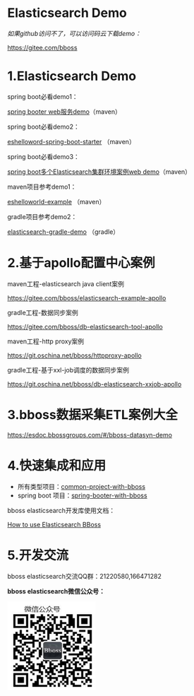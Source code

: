 # Elasticsearch Demo
_如果github访问不了，可以访问码云下载demo：_

https://gitee.com/bboss
# 1.Elasticsearch Demo

spring boot必看demo1：

[spring booter web服务demo](https://gitee.com/bboss/springboot-elasticsearch)（maven）

spring boot必看demo2：

[eshelloword-spring-boot-starter](https://gitee.com/bboss/eshelloword-spring-boot-starter) （maven）

spring boot必看demo3：

[spring boot多个Elasticsearch集群环境案例web demo](https://gitee.com/bboss/springboot-elasticsearch/tree/multiesdatasource)（maven）

maven项目参考demo1：

[eshelloworld-example](https://git.oschina.net/bboss/eshelloword-booter) （maven）

gradle项目参考demo2：

[elasticsearch-gradle-demo](https://git.oschina.net/bboss/elasticsearchdemo)  （gradle）

# 2.基于apollo配置中心案例

maven工程-elasticsearch java client案例

https://gitee.com/bboss/elasticsearch-example-apollo

gradle工程-数据同步案例

https://gitee.com/bboss/db-elasticsearch-tool-apollo

maven工程-http proxy案例

https://git.oschina.net/bboss/httpproxy-apollo

gradle工程-基于xxl-job调度的数据同步案例

https://git.oschina.net/bboss/db-elasticsearch-xxjob-apollo
# 3.bboss数据采集ETL案例大全
https://esdoc.bbossgroups.com/#/bboss-datasyn-demo 

# 4.快速集成和应用 

- 所有类型项目：[common-project-with-bboss](common-project-with-bboss.md) 
- spring boot 项目：[spring-booter-with-bboss](spring-booter-with-bboss.md) 


bboss elasticsearch开发库使用文档：

[How to use Elasticsearch BBoss](quickstart.md)

# 5.开发交流

bboss elasticsearch交流QQ群：21220580,166471282

**bboss elasticsearch微信公众号：**

<img src="images/qrcode.jpg"  height="200" width="200">

